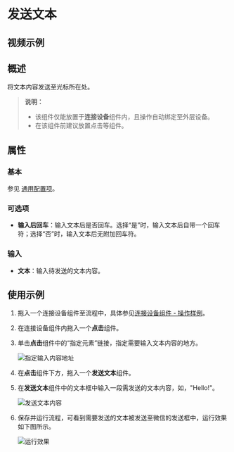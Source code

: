 # 发送文本

## 视频示例

## 概述

将文本内容发送至光标所在处。

>**说明：**
>
> - 该组件仅能放置于**连接设备**组件内，且操作自动绑定至外层设备。
> - 在该组件前建议放置点击等组件。

## 属性

### 基本

参见 [通用配置项](../Appendix/CommonConfigurationItems.md)。

### 可选项

- **输入后回车**：输入文本后是否回车。选择“是”时，输入文本后自带一个回车符；选择“否”时，输入文本后无附加回车符。

### 输入

- **文本**：输入待发送的文本内容。

## 使用示例

1. 拖入一个连接设备组件至流程中，具体参见[连接设备组件 - 操作样例](./MobileConnect.md)。
2. 在连接设备组件内拖入一个**点击**组件。
3. 单击**点击**组件中的“指定元素”链接，指定需要输入文本内容的地方。

    ![指定输入内容地址](https://docimages.blob.core.chinacloudapi.cn/images/Activities/settingsendtext20201223.png)

4. 在**点击**组件下方，拖入一个**发送文本**组件。
5. 在**发送文本**组件中的文本框中输入一段需发送的文本内容，如，"Hello!"。

    ![发送文本内容](https://docimages.blob.core.chinacloudapi.cn/images/Activities/sendtextflow20201223.png)

6. 保存并运行流程，可看到需要发送的文本被发送至微信的发送框中，运行效果如下图所示。

    ![运行效果](https://docimages.blob.core.chinacloudapi.cn/images/Activities/showsendtext20201223.png)